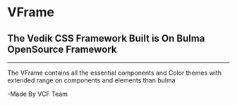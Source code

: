 # VFrame

##  The Vedik CSS Framework Built is On Bulma OpenSource Framework

***

The VFrame contains all the essential components and Color themes with extended range on components and elements than bulma

-Made By VCF Team